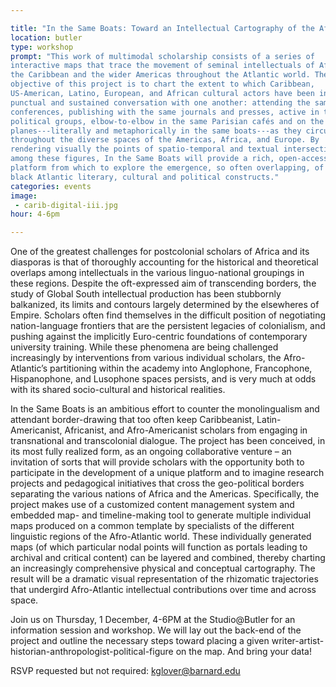 ```yaml
---

title: "In the Same Boats: Toward an Intellectual Cartography of the Afro-Atlantic"
location: butler
type: workshop
prompt: "This work of multimodal scholarship consists of a series of
interactive maps that trace the movement of seminal intellectuals of Africa,
the Caribbean and the wider Americas throughout the Atlantic world. The
objective of this project is to chart the extent to which Caribbean,
US-American, Latino, European, and African cultural actors have been in both
punctual and sustained conversation with one another: attending the same
conferences, publishing with the same journals and presses, active in the same
political groups, elbow-to-elbow in the same Parisian cafés and on the same
planes---literally and metaphorically in the same boats---as they circulate
throughout the diverse spaces of the Americas, Africa, and Europe. By
rendering visually the points of spatio-temporal and textual intersection
among these figures, In the Same Boats will provide a rich, open-access
platform from which to explore the emergence, so often overlapping, of key
black Atlantic literary, cultural and political constructs."
categories: events
image:
 - carib-digital-iii.jpg
hour: 4-6pm

---
```


One of the greatest challenges for postcolonial scholars of Africa and its
diasporas is that of thoroughly accounting for the historical and theoretical
overlaps among intellectuals in the various linguo-national groupings in these
regions. Despite the oft-expressed aim of transcending borders, the study of
Global South intellectual production has been stubbornly balkanized, its
limits and contours largely determined by the elsewheres of Empire. Scholars
often find themselves in the difficult position of negotiating nation-language
frontiers that are the persistent legacies of colonialism, and pushing against
the implicitly Euro-centric foundations of contemporary university training.
While these phenomena are being challenged increasingly by interventions from
various individual scholars, the Afro-Atlantic’s partitioning within the
academy into Anglophone, Francophone, Hispanophone, and Lusophone spaces
persists, and is very much at odds with its shared socio-cultural and
historical realities.

In the Same Boats is an ambitious effort to counter the monolingualism and
attendant border-drawing that too often keep Caribbeanist, Latin-Americanist,
Africanist, and Afro-Americanist scholars from engaging in transnational and
transcolonial dialogue. The project has been conceived, in its most fully
realized form, as an ongoing collaborative venture – an invitation of sorts
that will provide scholars with the opportunity both to participate in the
development of a unique platform and to imagine research projects and
pedagogical initiatives that cross the geo-political borders separating the
various nations of Africa and the Americas. Specifically, the project makes
use of a customized content management system and embedded map- and
timeline-making tool to generate multiple individual maps produced on a common
template by specialists of the different linguistic regions of the
Afro-Atlantic world. These individually generated maps (of which particular
nodal points will function as portals leading to archival and critical
content) can be layered and combined, thereby charting an increasingly
comprehensive physical and conceptual cartography. The result will be a
dramatic visual representation of the rhizomatic trajectories that undergird
Afro-Atlantic intellectual contributions over time and across space.

Join us on Thursday, 1 December, 4-6PM  at the Studio@Butler for an
information session and workshop. We will lay out the back-end of the project
and outline the necessary steps toward placing a given
writer-artist-historian-anthropologist-political-figure on the map. And bring
your data!

RSVP requested but not required: kglover@barnard.edu
